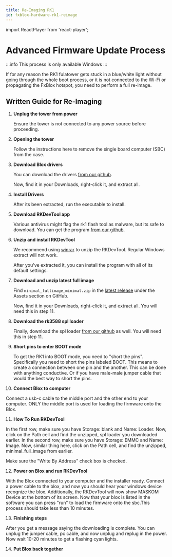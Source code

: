 ```yaml
---
title: Re-Imaging RK1
id: fxblox-hardware-rk1-reimage
---
```

import ReactPlayer from 'react-player';

# Advanced Firmware Update Process

:::info This process is only available Windows
:::

If for any reason the RK1 fulatower gets stuck in a blue/white light without going through the whole boot process, or it is not connected to the Wi-Fi or propagating the FxBlox hotspot, you need to perform a full re-image.

## Written Guide for Re-Imaging

1. **Unplug the tower from power**

   Ensure the tower is not connected to any power source before proceeding.

2. **Opening the tower**

   Follow the instructions here to remove the single board computer (SBC) from the case.

<center>
   <ReactPlayer controls url="https://youtu.be/feBov6U_kJs&t=246s" />
</center>

3. **Download Blox drivers**

   You can download the drivers [from our github](../../../rk1-installs/DriverAssitant_v5.1.1.zip).

   Now, find it in your Downloads, right-click it, and extract all.

4. **Install Drivers**

   After its been extracted, run the executable to install.

5. **Download RKDevTool app**

   Various antivirus might flag the rk1 flash tool as malware, but its safe to download. You can get the program [from our github](../../../rk1-installs/RKDevTool_Release_v2.96.rar).

6. **Unzip and install RKDevTool**

   We recommend using [winrar](https://www.win-rar.com/download.html?&L=0) to unzip the RKDevTool. Regular Windows extract will not work.

   After you've extracted it, you can install the program with all of its default settings.

7. **Download and unzip latest full image**

   Find `minimal_fullimage_minimal.zip` in the [latest release](https://github.com/functionland/rk1-image/releases/latest) under the Assets section on GitHub.

   Now, find it in your Downloads, right-click it, and extract all. You will need this in step 11.

8. **Download the rk3588 spl loader**

   Finally, download the spl loader [from our github](../../../rk1-installs/rk3588_spl_loader_v1.08.111.bin) as well. You will need this in step 11.

9. **Short pins to enter BOOT mode**

   To get the RK1 into BOOT mode, you need to "short the pins". Specifically you need to short the pins labeled BOOT. This means to create a connection between one pin and the another. This can be done with anything conductive. Or if you have male-male jumper cable that would the best way to short the pins.

   <!-- <picture here> -->
10. **Connect Blox to computer**

   Connect a usb-c cable to the middle port and the other end to your computer. ONLY the middle port is used for loading the firmware onto the Blox.

11. **How To Run RKDevTool**

   In the first row, make sure you have Storage: blank and Name: Loader.
   Now, click on the Path cell and find the unzipped, spl loader you downloaded earlier.
   In the second row, make sure you have Storage: EMMC and Name: Image. 
   Now, similar thing here, click on the Path cell, and find the unzipped, minimal_full_image from earlier.

   Make sure the "Write By Address" check box is checked.

12. **Power on Blox and run RKDevTool**

   With the Blox connected to your computer and the installer ready. Connect a power cable to the blox, and now you should hear your windows device recognize the blox. Additionally, the RKDevTool will now show MASKOM Device at the bottom of its screen. Now that your blox is listed in the software you can press "run" to load the firmware onto the sbc.This process should take less than 10 minutes.

13. **Finishing steps**

   After you get a message saying the downloading is complete. You can unplug the jumper cable, pc cable, and now unplug and replug in the power. Now wait 10-20 minutes to get a flashing cyan lights.

14. **Put Blox back together**
